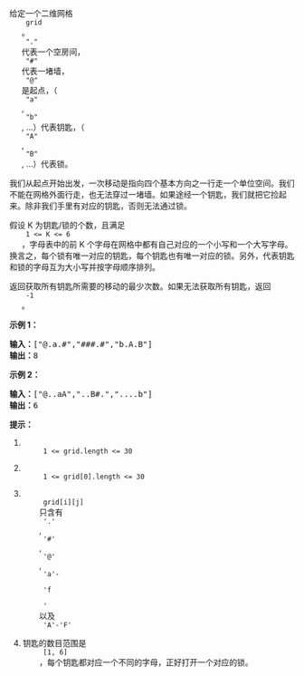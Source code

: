 <html>
 <body>
  <p>
   给定一个二维网格
   <code>
    grid
   </code>
   。
   <code>
    "."
   </code>
   代表一个空房间，
   <code>
    "#"
   </code>
   代表一堵墙，
   <code>
    "@"
   </code>
   是起点，（
   <code>
    "a"
   </code>
   ,
   <code>
    "b"
   </code>
   , ...）代表钥匙，（
   <code>
    "A"
   </code>
   ,
   <code>
    "B"
   </code>
   , ...）代表锁。
  </p>
  <p>
   我们从起点开始出发，一次移动是指向四个基本方向之一行走一个单位空间。我们不能在网格外面行走，也无法穿过一堵墙。如果途经一个钥匙，我们就把它捡起来。除非我们手里有对应的钥匙，否则无法通过锁。
  </p>
  <p>
   假设 K 为钥匙/锁的个数，且满足
   <code>
    1 &lt;= K &lt;= 6
   </code>
   ，字母表中的前 K 个字母在网格中都有自己对应的一个小写和一个大写字母。换言之，每个锁有唯一对应的钥匙，每个钥匙也有唯一对应的锁。另外，代表钥匙和锁的字母互为大小写并按字母顺序排列。
  </p>
  <p>
   返回获取所有钥匙所需要的移动的最少次数。如果无法获取所有钥匙，返回
   <code>
    -1
   </code>
   。
  </p>
  <p>
  </p>
  <p>
   <strong>
    示例 1：
   </strong>
  </p>
  <pre><strong>输入：</strong>["@.a.#","###.#","b.A.B"]
<strong>输出：</strong>8
</pre>
  <p>
   <strong>
    示例 2：
   </strong>
  </p>
  <pre><strong>输入：</strong>["@..aA","..B#.","....b"]
<strong>输出：</strong>6
</pre>
  <p>
  </p>
  <p>
   <strong>
    提示：
   </strong>
  </p>
  <ol>
   <li>
    <code>
     1 &lt;= grid.length &lt;= 30
    </code>
   </li>
   <li>
    <code>
     1 &lt;= grid[0].length &lt;= 30
    </code>
   </li>
   <li>
    <code>
     grid[i][j]
    </code>
    只含有
    <code>
     '.'
    </code>
    ,
    <code>
     '#'
    </code>
    ,
    <code>
     '@'
    </code>
    ,
    <code>
     'a'-
    </code>
    <code>
     'f
    </code>
    <code>
     '
    </code>
    以及
    <code>
     'A'-'F'
    </code>
   </li>
   <li>
    钥匙的数目范围是
    <code>
     [1, 6]
    </code>
    ，每个钥匙都对应一个不同的字母，正好打开一个对应的锁。
   </li>
  </ol>
 </body>
</html>